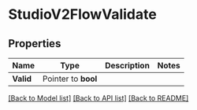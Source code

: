 # StudioV2FlowValidate

## Properties

Name | Type | Description | Notes
------------ | ------------- | ------------- | -------------
**Valid** | Pointer to **bool** |  |

[[Back to Model list]](../README.md#documentation-for-models) [[Back to API list]](../README.md#documentation-for-api-endpoints) [[Back to README]](../README.md)


